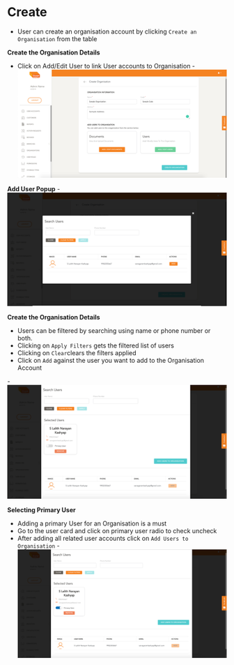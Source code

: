 # Create

- User can create an organisation account by clicking `Create an Organisation` from the table

**Create the Organisation Details**
- Click on Add/Edit User to link User accounts to Organisation
-![N|Solid](media/create.png)

**Add User Popup**
-![N|Solid](media/userpoup.png)

**Create the Organisation Details**
- Users can be filtered by searching using name or phone number or both. 
- Clicking on `Apply Filters` gets the filtered list of users
- Clicking on `Clear`clears the filters applied
- Click on `Add` against the user you want to add to the Organisation Account

-![N|Solid](media/userpopup1.png)

**Selecting Primary User**
- Adding a primary User for an Organisation is a must
- Go to the user card and click on primary user radio to check uncheck
- After adding all related user accounts click on `Add Users to Organisation`
-![N|Solid](media/userpopup2.png)
